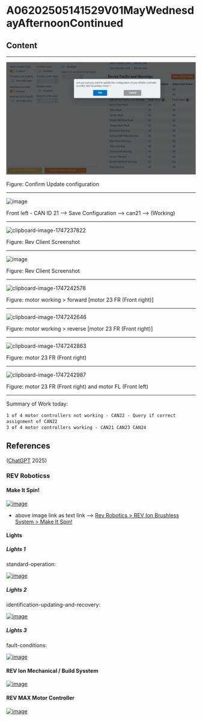 # A06202505141529V01MayWednesdayAfternoonContinued

## Content

____

![image](/static/images/confirmUpdateNotice.png)

Figure: Confirm Update configuration

____

![image](https://github.com/user-attachments/assets/59d34589-6a0a-4e1f-aeb2-aa547a51f16c)

Front left  - CAN ID 21 --> Save Configuration -->  can21 --> (Working)

____

![clipboard-image-1747237822](https://github.com/user-attachments/assets/a4da9863-5402-4c8e-b02c-ecd4c24db59a)

Figure: Rev Client Screenshot

____


![image](https://github.com/user-attachments/assets/06673c0d-fb7a-4c01-bb54-b986b013269c)

Figure: Rev Client Screenshot

____

![clipboard-image-1747242578](https://github.com/user-attachments/assets/2885c8fe-d642-459f-b6aa-7b1cefa6f289)

Figure: motor working > forward [motor 23 FR (Front right)]

____

![clipboard-image-1747242646](https://github.com/user-attachments/assets/c9e4d643-8166-4385-9a3f-13eb1e7b84a6)

Figure: motor working > reverse [motor 23 FR (Front right)]

____

![clipboard-image-1747242863](https://github.com/user-attachments/assets/17e62d20-e108-40b4-bea1-cb6fc1c66ae1)

Figure: motor 23 FR (Front right)

____

![clipboard-image-1747242987](https://github.com/user-attachments/assets/07f9015c-449d-4a3e-a7ac-d30c774ca980)

Figure: motor 23 FR (Front right) and motor FL (Front left)

____


Summary of Work today:

```text
1 of 4 motor controllers not working - CAN22 - Query if correct assignment of CAN22
3 of 4 motor controllers working - CAN21 CAN23 CAN24
```

## References

([ChatGPT](https://chatgpt.com/) 2025)

### REV Roboticss

#### Make It Spin!

[![image](https://github.com/user-attachments/assets/edfb3553-97d8-478b-85e8-2250d39f1dd8)](https://docs.revrobotics.com/brushless/spark-max/gs/make-it-spin)

- above image link as text link --> [Rev Robotics > REV Ion Brushless System > Make It Spin!](https://docs.revrobotics.com/brushless/spark-max/gs/make-it-spin)

#### Lights

##### Lights 1

standard-operation: 

[![image](https://github.com/user-attachments/assets/e92d4d45-da5d-48ae-bf26-934afee64d4a)](https://docs.revrobotics.com/brushless/spark-max/status-led#standard-operation)

##### Lights 2

identification-updating-and-recovery: 

[![image](https://github.com/user-attachments/assets/0ea1eee2-d0b0-47ce-adf2-1eaa3e052833)](https://docs.revrobotics.com/brushless/spark-max/status-led#identification-updating-and-recovery)

##### Lights 3

fault-conditions: 

[![image](https://github.com/user-attachments/assets/e42bb999-ce24-44a6-b7eb-81b60800c726)](https://docs.revrobotics.com/brushless/spark-max/status-led#fault-conditions)

#### REV Ion Mechanical / Build Sysstem

[![image](https://github.com/user-attachments/assets/bc0a75f8-1555-4a2f-afde-6a57d2165368)](https://docs.revrobotics.com/ion-build-system)

#### REV MAX Motor Controller

[![image](https://github.com/user-attachments/assets/3849029a-23ac-4ff2-9d9d-bab6b7010979)](https://www.revrobotics.com/rev-11-2158/?searchid=4510346&search_query=spark+max)
